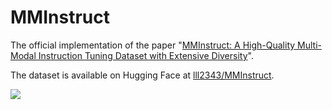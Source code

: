 # MMInstruct

The official implementation of the paper "[MMInstruct: A High-Quality Multi-Modal Instruction Tuning Dataset with Extensive Diversity](http://arxiv.org/abs/2407.15838)".

The dataset is available on Hugging Face at [lll2343/MMInstruct](https://huggingface.co/datasets/lll2343/MMInstruct).

<image src='figs/example_in_domain.png'></image>
